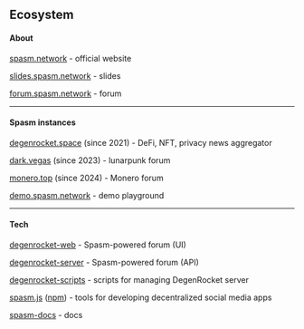 ## Ecosystem


#### About

[spasm.network](https://spasm.network) - official website

[slides.spasm.network](https://slides.spasm.network) - slides

[forum.spasm.network](https://forum.spasm.network) - forum

---

#### Spasm instances

[degenrocket.space](https://degenrocket.space) (since 2021) - DeFi, NFT, privacy news aggregator

[dark.vegas](https://dark.vegas) (since 2023) - lunarpunk forum

[monero.top](https://monero.top) (since 2024) - Monero forum

[demo.spasm.network](https://demo.spasm.network) - demo playground

---

#### Tech

[degenrocket-web](https://github.com/degenrocket/degenrocket-web) - Spasm-powered forum (UI)

[degenrocket-server](https://github.com/degenrocket/degenrocket-server) - Spasm-powered forum (API)

[degenrocket-scripts](https://github.com/degenrocket/degenrocket-scripts) - scripts for managing DegenRocket server

[spasm.js](https://github.com/degenrocket/spasm.js) ([npm](https://www.npmjs.com/package/spasm.js)) - tools for developing decentralized social media apps

[spasm-docs](https://github.com/degenrocket/spasm) - docs
